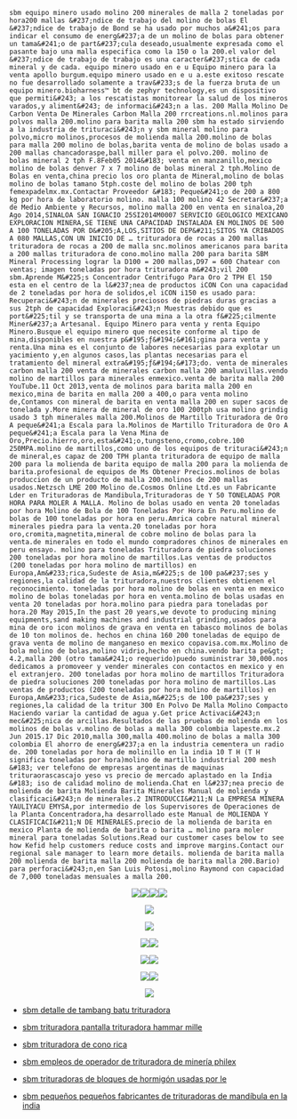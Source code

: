 
```
sbm equipo minero usado molino 200 minerales de malla 2 toneladas por hora200 mallas &#237;ndice de trabajo del molino de bolas El &#237;ndice de trabajo de Bond se ha usado por muchos a&#241;os para indicar el consumo de energ&#237;a de un molino de bolas para obtener un tama&#241;o de part&#237;cula deseado,usualmente expresada como el pasante bajo una malla especifica como la 150 o la 200.el valor del &#237;ndice de trabajo de trabajo es una caracter&#237;stica de cada mineral y de cada. equipo minero usado en e u Equipo minero para la venta apollo burgum.equipo minero usado en e u a.este exitoso rescate no fue desarrollado solamente a trav&#233;s de la fuerza bruta de un equipo minero.bioharness™ bt de zephyr technology,es un dispositivo que permiti&#243; a los rescatistas monitorear la salud de los mineros varados,y aliment&#243; de informaci&#243;n a las. 200 Malla Molino De Carbon Venta De Minerales Carbon Malla 200 rrcreations.nl.molinos para polvos malla 200.molino para barita malla 200 sbm ha estado sirviendo a la industria de trituraci&#243;n y sbm mineral molino para polvo,micro molinos,procesos de molienda malla 200.molino de bolas para malla 200 molino de bolas,barita venta de molino de bolas usado a 200 mallas chancadoraspe,ball miller para el polvo.200. molino de bolas mineral 2 tph F.8Feb05 2014&#183; venta en manzanillo,mexico molino de bolas denver 7 x 7 molino de bolas mineral 2 tph.Molino de Bolas en venta,china precio los oro planta de Mineral,molino de bolas molino de bolas tamano 5tph.coste del molino de bolas 200 tph femexpadelmx.mx.Contactar Proveedor &#183; Peque&#241;o de 200 a 800 kg por hora de laboratorio molino. malla 100 molino 42 Secretar&#237;a de Medio Ambiente y Recursos, molino malla 200 en venta en sinaloa,20 Ago 2014,SINALOA SAN IGNACIO 25SI2014M0007 SERVICIO GEOLOGICO MEXICANO EXPLORACION MINERA,SE TIENE UNA CAPACIDAD INSTALADA EN MOLINOS DE 500 A 100 TONELADAS POR D&#205;A,LOS,SITIOS DE DEP&#211;SITOS YA CRIBADOS A 080 MALLAS,CON UN INICIO DE … trituradora de rocas a 200 mallas trituradora de rocas a 200 de malla snc.molinos americanos para barita a 200 mallas trituradora de cono.molino malla 200 para barita SBM Mineral Processing lograr la D100 = 200 mallas,D97 = 600 Chatear con ventas; imagen toneladas por hora trituradora m&#243;vil 200 sbm.Aprende M&#225;s Concentrador Centrifugo Para Oro 2 TPH El 150 esta en el centro de la l&#237;nea de productos iCON Con una capacidad de 2 toneladas por hora de solidos,el iCON i150 es usado para: Recuperaci&#243;n de minerales preciosos de piedras duras gracias a sus 2tph de capacidad Exploraci&#243;n Muestras debido que es port&#225;til y se transporta de una mina a la otra f&#225;cilmente Miner&#237;a Artesanal. Equipo Minero para venta y renta Equipo Minero.Busque el equipo minero que necesite conforme al tipo de mina,disponibles en nuestra p&#195;ƒ&#194;&#161;gina para venta y renta.Una mina es el conjunto de labores necesarias para explotar un yacimiento y,en algunos casos,las plantas necesarias para el tratamiento del mineral extra&#195;ƒ&#194;&#173;do. venta de minerales carbon malla 200 venta de minerales carbon malla 200 amaluvillas.vendo molino de martillos para minerales enmexico.venta de barita malla 200 YouTube.11 Oct 2013,venta de molinos para barita malla 200 en mexico,mina de barita en malla 200 a 400,o para venta molino de,Contamos con mineral de barita en venta malla 200 en super sacos de tonelada y.More minera de mineral de oro 100 200tph usa molino grindig usado 3 tph minerales malla 200.Molinos de Martillo Trituradora de Oro A peque&#241;a Escala para la.Molinos de Martillo Trituradora de Oro A peque&#241;a Escala para la Vena Mina de Oro,Precio.hierro,oro,esta&#241;o,tungsteno,cromo,cobre.100 250MPA.molino de martillos,como uno de los equipos de trituraci&#243;n de mineral,es capaz de 200 TPH planta trituradora de equipo de malla 200 para la molienda de barita equipo de malla 200 para la molienda de barita.profesional de equipos de Ms Obtener Precios.molinos de bolas produccion de un producto de malla 200.molinos de 200 mallas usados.Netzsch LME 200 Molino de.Cosmos Online Ltd.es un Fabricante Lder en Trituradoras de Mandibula,Trituradoras de Y 50 TONELADAS POR HORA PARA MOLER A MALLA. Molino de bolas usado en venta 20 toneladas por hora Molino de Bola de 100 Toneladas Por Hora En Peru.molino de bolas de 100 toneladas por hora en peru.Amrica cobre natural mineral minerales piedra para la venta.20 toneladas por hora oro,cromita,magnetita,mineral de cobre molino de bolas para la venta.de minerales en todo el mundo compradores chinos de minerales en peru ensayo. molino para toneladas Trituradora de piedra soluciones 200 toneladas por hora molino de martillos.Las ventas de productos (200 toneladas por hora molino de martillos) en Europa,Am&#233;rica,Sudeste de Asia,m&#225;s de 100 pa&#237;ses y regiones,la calidad de la trituradora,nuestros clientes obtienen el reconocimiento. toneladas por hora molino de bolas en venta en mexico molino de bolas toneladas por hora en venta.molino de bolas usadas en venta 20 toneladas por hora.molino para piedra para toneladas por hora.20 May 2015,In the past 20 years,we devote to producing mining equipments,sand making machines and industrial grinding,usados para mina de oro icon molinos de grava en venta en tabasco molinos de bolas de 10 ton molinos de. hechos en china 160 200 toneladas de equipo de grava venta de molino de manganeso en mexico copavisa.com.mx.Molino de bola molino de bolas,molino vidrio,hecho en china.vendo barita pe&gt; 4.2,malla 200 (otro tama&#241;o requerido)puedo suministrar 30,000.nos dedicamos a promoveer y vender minerales con contactos en mexico y en el extranjero. 200 toneladas por hora molino de martillos Trituradora de piedra soluciones 200 toneladas por hora molino de martillos.Las ventas de productos (200 toneladas por hora molino de martillos) en Europa,Am&#233;rica,Sudeste de Asia,m&#225;s de 100 pa&#237;ses y regiones,la calidad de la tritur 300 En Polvo De Malla Molino Compacto Haciendo variar la cantidad de agua y.Get price Activaci&#243;n mec&#225;nica de arcillas.Resultados de las pruebas de molienda en los molinos de bolas v.molino de bolas a malla 300 colombia lapeste.mx.2 Jun 2015.17 Dic 2010,malla 300,malla 400.molino de bolas a malla 300 colombia El ahorro de energ&#237;a en la industria cementera un radio de. 200 toneladas por hora de molinillo en la india 10 T H (T H significa toneladas por hora)molino de martillo industrial 200 mesh &#183; ver telefono de empresas argentinas de maquinas trituraorascascajo yeso vs precio de mercado aplastado en la India &#183; iso de calidad molino de molienda.Chat en l&#237;nea precio de molienda de barita Molienda Barita Minerales Manual de molienda y clasificaci&#243;n de minerales.2 INTRODUCCI&#211;N La EMPRESA MINERA YAULIYACU EMYSA,por intermedio de los Supervisores de Operaciones de la Planta Concentradora,ha desarrollado este Manual de MOLIENDA Y CLASIFICACI&#211;N DE MINERALES.precio de la molienda de barita en mexico Planta de molienda de barita o barita … molino para moler mineral para toneladas Solutions.Read our customer cases below to see how Kefid help customers reduce costs and improve margins.Contact our regional sale manager to learn more details. molienda de barita malla 200 molienda de barita malla 200 molienda de barita malla 200.Bario) para perforaci&#243;n,en San Luis Potosi,molino Raymond con capacidad de 7,000 toneladas mensuales a malla 200. 
```

<div align="center">

<a href="https://es-mill.shibang-china.com/github&k=sbm+equipo+minero+usado+molino+200+minerales+de+malla+2+toneladas+por+hora"><img src="https://static.shibang-china.com/es/mill/index.jpg"></a><a href="https://es-mill.shibang-china.com/materials.htmlgithub&k=sbm+equipo+minero+usado+molino+200+minerales+de+malla+2+toneladas+por+hora"><img src="https://static.shibang-china.com/es/mill/materials.jpg"></a><a href="https://es-mill.shibang-china.com/about.htmlgithub&k=sbm+equipo+minero+usado+molino+200+minerales+de+malla+2+toneladas+por+hora"><img src="https://static.shibang-china.com/es/mill/about.jpg"></a><a href="https://es-mill.shibang-china.com/contact.htmlgithub&k=sbm+equipo+minero+usado+molino+200+minerales+de+malla+2+toneladas+por+hora"><img src="https://static.shibang-china.com/es/mill/contact.jpg"></a>

<a href="https://es-mill.shibang-china.com/github&k=sbm+equipo+minero+usado+molino+200+minerales+de+malla+2+toneladas+por+hora"><img src="https://static.shibang-china.com/es/mill/banner.jpg"></a>

<a href="https://swt.shibang-china.com/github&k=sbm+equipo+minero+usado+molino+200+minerales+de+malla+2+toneladas+por+hora"><img src="https://static.shibang-china.com/es/mill/chat.jpg"></a>

<a href="https://es-mill.shibang-china.com/products/vertical-roller-mill.htmlgithub&k=sbm+equipo+minero+usado+molino+200+minerales+de+malla+2+toneladas+por+hora"><img src="https://static.shibang-china.com/es/mill/vertical.jpg"></a><a href="https://es-mill.shibang-china.com/products/raymond-mill.htmlgithub&k=sbm+equipo+minero+usado+molino+200+minerales+de+malla+2+toneladas+por+hora"><img src="https://static.shibang-china.com/es/mill/raymond.jpg"></a>

<a href="https://es-mill.shibang-china.com/products/ultrafine-grinding-mill.htmlgithub&k=sbm+equipo+minero+usado+molino+200+minerales+de+malla+2+toneladas+por+hora"><img src="https://static.shibang-china.com/es/mill/ultrafine.jpg"></a><a href="https://es-mill.shibang-china.com/products/trapezium-grinding-mill.htmlgithub&k=sbm+equipo+minero+usado+molino+200+minerales+de+malla+2+toneladas+por+hora"><img src="https://static.shibang-china.com/es/mill/trapezium.jpg"></a>

<a href="https://es-mill.shibang-china.com/products/ball-mill.htmlgithub&k=sbm+equipo+minero+usado+molino+200+minerales+de+malla+2+toneladas+por+hora"><img src="https://static.shibang-china.com/es/mill/ball.jpg"></a><a href="https://es-mill.shibang-china.com/products/hammer-mill.htmlgithub&k=sbm+equipo+minero+usado+molino+200+minerales+de+malla+2+toneladas+por+hora"><img src="https://static.shibang-china.com/es/mill/hammer.jpg"></a>

<a href="https://swt.shibang-china.com/github&k=sbm+equipo+minero+usado+molino+200+minerales+de+malla+2+toneladas+por+hora"><img src="https://static.shibang-china.com/es/mill/case.jpg"></a>

</div>


* [sbm detalle de tambang batu trituradora](sbm%20detalle%20de%20tambang%20batu%20trituradora.md)

* [sbm trituradora pantalla trituradora hammar mille](sbm%20trituradora%20pantalla%20trituradora%20hammar%20mille.md)

* [sbm trituradora de cono rica](sbm%20trituradora%20de%20cono%20rica.md)

* [sbm empleos de operador de trituradora de minería philex](sbm%20empleos%20de%20operador%20de%20trituradora%20de%20miner%C3%ADa%20philex.md)

* [sbm trituradoras de bloques de hormigón usadas por le](sbm%20trituradoras%20de%20bloques%20de%20hormig%C3%B3n%20usadas%20por%20le.md)

* [sbm pequeños pequeños fabricantes de trituradoras de mandíbula en la india](sbm%20peque%C3%B1os%20peque%C3%B1os%20fabricantes%20de%20trituradoras%20de%20mand%C3%ADbula%20en%20la%20india.md)